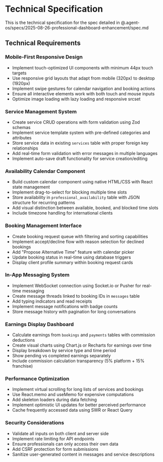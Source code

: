 # Technical Specification

This is the technical specification for the spec detailed in @.agent-os/specs/2025-08-26-professional-dashboard-enhancement/spec.md

## Technical Requirements

### Mobile-First Responsive Design
- Implement touch-optimized UI components with minimum 44px touch targets
- Use responsive grid layouts that adapt from mobile (320px) to desktop (1920px)
- Implement swipe gestures for calendar navigation and booking actions
- Ensure all interactive elements work with both touch and mouse inputs
- Optimize image loading with lazy loading and responsive srcset

### Service Management System
- Create service CRUD operations with form validation using Zod schemas
- Implement service template system with pre-defined categories and attributes
- Store service data in existing `services` table with proper foreign key relationships
- Add real-time form validation with error messages in multiple languages
- Implement auto-save draft functionality for service creation/editing

### Availability Calendar Component
- Build custom calendar component using native HTML/CSS with React state management
- Implement drag-to-select for blocking multiple time slots
- Store availability in `professional_availability` table with JSON structure for recurring patterns
- Add visual distinction between available, booked, and blocked time slots
- Include timezone handling for international clients

### Booking Management Interface
- Create booking request queue with filtering and sorting capabilities
- Implement accept/decline flow with reason selection for declined bookings
- Add "Propose Alternative Time" feature with calendar picker
- Update booking status in real-time using database triggers
- Display client profile summary within booking request cards

### In-App Messaging System
- Implement WebSocket connection using Socket.io or Pusher for real-time messaging
- Create message threads linked to booking IDs in `messages` table
- Add typing indicators and read receipts
- Implement message notifications with badge counts
- Store message history with pagination for long conversations

### Earnings Display Dashboard
- Calculate earnings from `bookings` and `payments` tables with commission deductions
- Create visual charts using Chart.js or Recharts for earnings over time
- Display breakdown by service type and time period
- Show pending vs completed earnings separately
- Include commission calculation transparency (5% platform + 15% franchise)

### Performance Optimization
- Implement virtual scrolling for long lists of services and bookings
- Use React.memo and useMemo for expensive computations
- Add skeleton loaders during data fetching
- Implement optimistic UI updates for better perceived performance
- Cache frequently accessed data using SWR or React Query

### Security Considerations
- Validate all inputs on both client and server side
- Implement rate limiting for API endpoints
- Ensure professionals can only access their own data
- Add CSRF protection for form submissions
- Sanitize user-generated content in messages and service descriptions